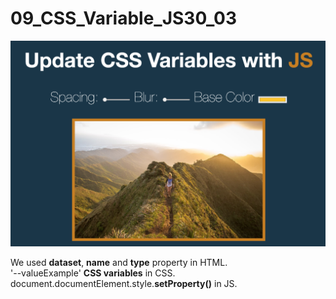 # 09_CSS_Variable_JS30_03


![Screenshot](screenshot.png)


We used **dataset**, **name** and **type** property in HTML.  
        '--valueExample'    **CSS variables** in CSS.  
        document.documentElement.style.**setProperty()** in JS.  


